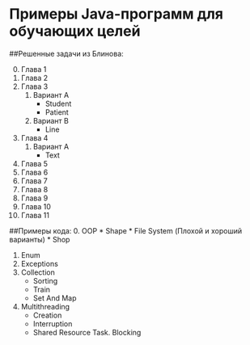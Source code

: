 Примеры Java-программ для обучающих целей
=============

##Решенные задачи из Блинова:

0. Глава 1
1. Глава 2
2. Глава 3
    1. Вариант A
        * Student
        * Patient
    2. Вариант B
        * Line
4. Глава 4
    1. Вариант A
        * Text
5. Глава 5
6. Глава 6
7. Глава 7
8. Глава 8
9. Глава 9
10. Глава 10
11. Глава 11

##Примеры кода:
0. OOP
    * Shape
    * File System (Плохой и хороший варианты)
    * Shop
1. Enum
2. Exceptions
3. Collection
    * Sorting
    * Train
    * Set And Map
4. Multithreading
    * Creation
    * Interruption
    * Shared Resource Task. Blocking
